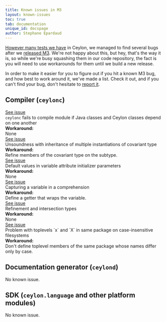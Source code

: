 ```yaml
---
title: Known issues in M3
layout: known-issues
toc: true
tab: documentation
unique_id: docspage
author: Stephane Epardaud
---
```


[However many tests we have](/blog/2012/02/02/how-we-test-ceylon/) in Ceylon, we managed to find 
several bugs after we [released M3](/blog/2012/03/20/ceylon-m2-minitel/).
We're not happy about this, but hey, that's the way it is, so while we're busy squashing them
in our code repository, the fact is you will need to use workarounds for them until we build
a new release.

In order to make it easier for you to figure out if you hit a known M3 bug, and how best to
work around it, we've made a list. Check it out, and if you can't find your bug, don't hesitate
to [report it](/code/issues/). 

## Compiler (<code>ceylonc</code>)

<div class="known-issue">
<a class="see" href="https://github.com/ceylon/ceylon-compiler/issues/470">See issue</a>
<div class="title"><code>ceylonc</code> fails to compile module if Java classes and Ceylon classes depend on one another</div>
<b>Workaround:</b>
<div class="workaround">None</div>
</div>

<div class="known-issue">
<a class="see" href="https://github.com/ceylon/ceylon-spec/issues/343">See issue</a>
<div class="title">Unsoundness with inheritance of multiple instantiations of covariant type</div>
<b>Workaround:</b>
<div class="workaround">Refine members of the covariant type on the subtype.</div>
</div>

<div class="known-issue">
<a class="see" href="https://github.com/ceylon/ceylon-compiler/issues/649">See issue</a>
<div class="title">Default values in variable attribute initializer parameters</div>
<b>Workaround:</b>
<div class="workaround">None</div>
</div>

<div class="known-issue">
<a class="see" href="https://github.com/ceylon/ceylon-compiler/issues/650">See issue</a>
<div class="title">Capturing a variable in a comprehension</div>
<b>Workaround:</b>
<div class="workaround">Define a getter that wraps the variable.</div>
</div>

<div class="known-issue">
<a class="see" href="https://github.com/ceylon/ceylon-compiler/issues/651">See issue</a>
<div class="title">Refinement and intersection types</div>
<b>Workaround:</b>
<div class="workaround">None</div>
</div>

<div class="known-issue">
<a class="see" href="https://github.com/ceylon/ceylon-compiler/issues/602">See issue</a>
<div class="title">Problem with toplevels `x` and `X` in same package on case-insensitive filesystems</div>
<b>Workaround:</b>
<div class="workaround">Don't define toplevel members of the same package whose names differ only by case.</div>
</div>

## Documentation generator (<code>ceylond</code>)

No known issue.

## SDK (<code>ceylon.language</code> and other platform modules)

No known issue.

